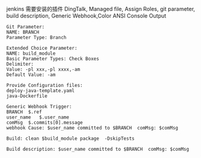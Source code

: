jenkins 需要安装的插件 DingTalk, Managed file, Assign Roles, git parameter, build description, Generic Webhook,Color ANSI Console Output

```
Git Parameter:
NAME: BRANCH
Parameter Type: Branch

Extended Choice Parameter: 
NAME: build_module
Basic Parameter Types: Check Boxes
Delimiter: 
Value: -pl xxx,-pl xxxx,-am
Default Value: -am

Provide Configuration files:
deploy-java-template.yaml
java-Dockerfile

Generic Webhook Trigger:
BRANCH	$.ref
user_name	$.user_name
comMsg	$.commits[0].message
webhook Cause: $user_name committed to $BRANCH  comMsg: $comMsg

Build: clean $build_module package  -DskipTests

Build description: $user_name committed to $BRANCH  comMsg: $comMsg
```